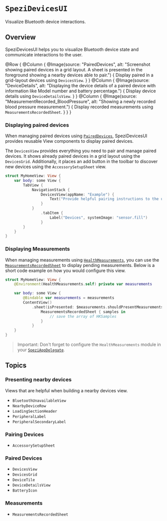 # ``SpeziDevicesUI``

Visualize Bluetooth device interactions.

<!--

This source file is part of the Stanford Spezi open-source project

SPDX-FileCopyrightText: 2024 Stanford University and the project authors (see CONTRIBUTORS.md)

SPDX-License-Identifier: MIT

-->

## Overview

SpeziDevicesUI helps you to visualize Bluetooth device state and communicate interactions to the user.

@Row {
    @Column {
        @Image(source: "PairedDevices", alt: "Screenshot showing paired devices in a grid layout. A sheet is presented in the foreground showing a nearby devices able to pair.") {
            Display paired in a grid-layout devices using ``DevicesView``.
        }
    }
    @Column {
        @Image(source: "DeviceDetails", alt: "Displaying the device details of a paired device with information like Model number and battery percentage.") {
            Display device details using ``DeviceDetailsView``.
        }
    }
    @Column {
        @Image(source: "MeasurementRecorded_BloodPressure", alt: "Showing a newly recorded blood pressure measurement.") {
            Display recorded measurements using ``MeasurementsRecordedSheet``.
        }
    }
}

### Displaying paired devices

When managing paired devices using [`PairedDevices`](https://swiftpackageindex.com/stanfordspezi/spezidevices/documentation/spezidevices/paireddevices),
SpeziDevicesUI provides reusable View components to display paired devices.

The ``DevicesView`` provides everything you need to pair and manage paired devices. 
It shows already paired devices in a grid layout using the ``DevicesGrid``. Additionally, it places an add button in the toolbar
to discover new devices using the ``AccessorySetupSheet`` view.

```swift
struct MyHomeView: View {
    var body: some View {
        TabView {
            NavigationStack {
                DevicesView(appName: "Example") {
                    Text("Provide helpful pairing instructions to the user.")
                }
            }
                .tabItem {
                    Label("Devices", systemImage: "sensor.fill")
                }
        }
    }
}
```

### Displaying Measurements

When managing measurements using [`HealthMeasurements`](https://swiftpackageindex.com/stanfordspezi/spezidevices/documentation/spezidevices/healthmeasurements),
you can use the [`MeasurementsRecordedSheet`](https://swiftpackageindex.com/stanfordspezi/spezidevices/documentation/spezidevicesui/measurementsrecordedsheet)
to display pending measurements.
Below is a short code example on how you would configure this view.

```swift
struct MyHomeView: View {
    @Environment(HealthMeasurements.self) private var measurements

    var body: some View {
        @Bindable var measurements = measurements
        ContentView()
            .sheet(isPresented: $measurements.shouldPresentMeasurements) {
                MeasurementsRecordedSheet { samples in
                    // save the array of HKSamples
                }
            }
    }
}
```

> Important: Don't forget to configure the `HealthMeasurements` module in
    your [`SpeziAppDelegate`](https://swiftpackageindex.com/stanfordspezi/spezi/documentation/spezi/speziappdelegate).

## Topics

### Presenting nearby devices

Views that are helpful when building a nearby devices view.

- ``BluetoothUnavailableView``
- ``NearbyDeviceRow``
- ``LoadingSectionHeader``
- ``PeripheralLabel``
- ``PeripheralSecondaryLabel``

### Pairing Devices

- ``AccessorySetupSheet``

### Paired Devices

- ``DevicesView``
- ``DevicesGrid``
- ``DeviceTile``
- ``DeviceDetailsView``
- ``BatteryIcon``

### Measurements

- ``MeasurementsRecordedSheet``
